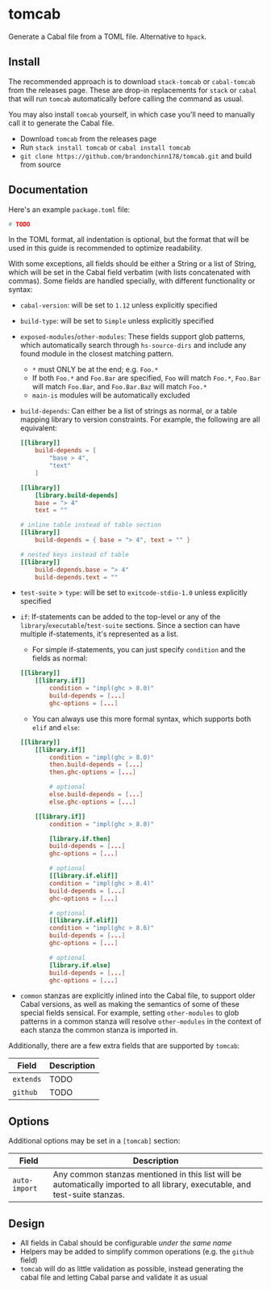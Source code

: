 # tomcab

Generate a Cabal file from a TOML file. Alternative to `hpack`.

## Install

The recommended approach is to download `stack-tomcab` or `cabal-tomcab` from the releases page. These are drop-in replacements for `stack` or `cabal` that will run `tomcab` automatically before calling the command as usual.

You may also install `tomcab` yourself, in which case you'll need to manually call it to generate the Cabal file.

* Download `tomcab` from the releases page
* Run `stack install tomcab` or `cabal install tomcab`
* `git clone https://github.com/brandonchinn178/tomcab.git` and build from source

## Documentation

Here's an example `package.toml` file:

```toml
# TODO
```

In the TOML format, all indentation is optional, but the format that will be used in this guide is recommended to optimize readability.

With some exceptions, all fields should be either a String or a list of String, which will be set in the Cabal field verbatim (with lists concatenated with commas). Some fields are handled specially, with different functionality or syntax:

* `cabal-version`: will be set to `1.12` unless explicitly specified

* `build-type`: will be set to `Simple` unless explicitly specified

* `exposed-modules`/`other-modules`: These fields support glob patterns, which automatically search through `hs-source-dirs` and include any found module in the closest matching pattern.
    * `*` must ONLY be at the end; e.g. `Foo.*`
    * If both `Foo.*` and `Foo.Bar` are specified, `Foo` will match `Foo.*`, `Foo.Bar` will match `Foo.Bar`, and `Foo.Bar.Baz` will match `Foo.*`
    * `main-is` modules will be automatically excluded

* `build-depends`: Can either be a list of strings as normal, or a table mapping library to version constraints. For example, the following are all equivalent:

    ```toml
    [[library]]
        build-depends = [
            "base > 4",
            "text"
        ]

    [[library]]
        [library.build-depends]
        base = "> 4"
        text = ""

    # inline table instead of table section
    [[library]]
        build-depends = { base = "> 4", text = "" }

    # nested keys instead of table
    [[library]]
        build-depends.base = "> 4"
        build-depends.text = ""
    ```

* `test-suite` > `type`: will be set to `exitcode-stdio-1.0` unless explicitly specified

* `if`: If-statements can be added to the top-level or any of the `library`/`executable`/`test-suite` sections. Since a section can have multiple if-statements, it's represented as a list.

    * For simple if-statements, you can just specify `condition` and the fields as normal:

    ```toml
    [[library]]
        [[library.if]]
            condition = "impl(ghc > 8.0)"
            build-depends = [...]
            ghc-options = [...]
    ```

    * You can always use this more formal syntax, which supports both `elif` and `else`:

    ```toml
    [[library]]
        [[library.if]]
            condition = "impl(ghc > 8.0)"
            then.build-depends = [...]
            then.ghc-options = [...]

            # optional
            else.build-depends = [...]
            else.ghc-options = [...]

        [[library.if]]
            condition = "impl(ghc > 8.0)"

            [library.if.then]
            build-depends = [...]
            ghc-options = [...]

            # optional
            [[library.if.elif]]
            condition = "impl(ghc > 8.4)"
            build-depends = [...]
            ghc-options = [...]

            # optional
            [[library.if.elif]]
            condition = "impl(ghc > 8.6)"
            build-depends = [...]
            ghc-options = [...]

            # optional
            [library.if.else]
            build-depends = [...]
            ghc-options = [...]
    ```

* `common` stanzas are explicitly inlined into the Cabal file, to support older Cabal versions, as well as making the semantics of some of these special fields sensical. For example, setting `other-modules` to glob patterns in a common stanza will resolve `other-modules` in the context of each stanza the common stanza is imported in.

Additionally, there are a few extra fields that are supported by `tomcab`:

| Field         | Description |
|---------------|-------------|
| `extends`     | TODO        |
| `github`      | TODO        |

## Options

Additional options may be set in a `[tomcab]` section:

| Field         | Description |
|---------------|-------------|
| `auto-import` | Any common stanzas mentioned in this list will be automatically imported to all library, executable, and test-suite stanzas. |

## Design

* All fields in Cabal should be configurable _under the same name_
* Helpers may be added to simplify common operations (e.g. the `github` field)
* `tomcab` will do as little validation as possible, instead generating the cabal file and letting Cabal parse and validate it as usual

